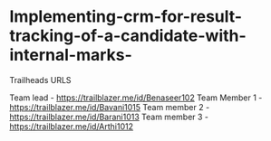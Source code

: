 # Implementing-crm-for-result-tracking-of-a-candidate-with-internal-marks-

Trailheads URLS

Team lead - https://trailblazer.me/id/Benaseer102
Team Member 1 - https://trailblazer.me/id/Bavani1015
Team member 2 - https://trailblazer.me/id/Barani1013
Team member 3 - https://trailblazer.me/id/Arthi1012
